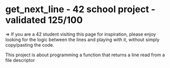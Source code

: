 # get_next_line - 42 school project - validated 125/100

=> If you are a 42 student visiting this page for inspiration, please enjoy looking for the logic between the lines and playing with it, without simply copy/pasting the code.

This project is about programming a function that returns a line read from a file descriptor
